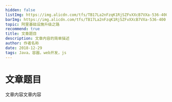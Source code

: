 ```yaml
---
hidden: false
listImg: https://img.alicdn.com/tfs/TB17La2nFzqK1RjSZFvXXcB7VXa-536-400.png
barImg: https://img.alicdn.com/tfs/TB17La2nFzqK1RjSZFvXXcB7VXa-536-400.png
topic: 阿里基础设施升级之路
recommend: true
title: 文章题目
description: 文章内容的简单描述
author: 作者名称
date: 2018-12-29
tags: Java，容器，web开发，js
---
```


# 文章题目

文章内容文章内容